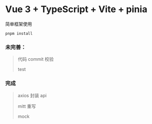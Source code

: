 # Vue 3 + TypeScript + Vite + pinia

简单框架使用

```ssh
pnpm install
```

### 未完善：

> 代码 commit 校验
>
> test

### 完成

> axios 封装 api
>
> mitt 重写
>
> mock
